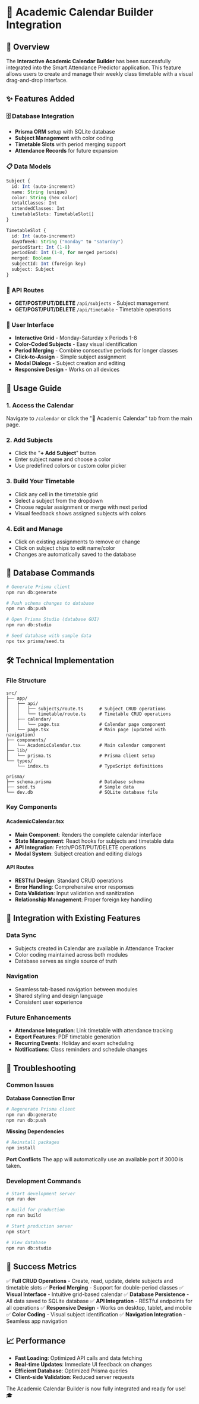 # 📅 Academic Calendar Builder Integration

## 🎯 Overview

The **Interactive Academic Calendar Builder** has been successfully integrated into the Smart Attendance Predictor application. This feature allows users to create and manage their weekly class timetable with a visual drag-and-drop interface.

## ✨ Features Added

### 🗄️ Database Integration
- **Prisma ORM** setup with SQLite database
- **Subject Management** with color coding
- **Timetable Slots** with period merging support
- **Attendance Records** for future expansion

### 📋 Data Models
```typescript
Subject {
  id: Int (auto-increment)
  name: String (unique)
  color: String (hex color)
  totalClasses: Int
  attendedClasses: Int
  timetableSlots: TimetableSlot[]
}

TimetableSlot {
  id: Int (auto-increment)
  dayOfWeek: String ("monday" to "saturday")
  periodStart: Int (1-8)
  periodEnd: Int (1-8, for merged periods)
  merged: Boolean
  subjectId: Int (foreign key)
  subject: Subject
}
```

### 🔗 API Routes
- **GET/POST/PUT/DELETE** `/api/subjects` - Subject management
- **GET/POST/PUT/DELETE** `/api/timetable` - Timetable operations

### 🎨 User Interface
- **Interactive Grid** - Monday-Saturday x Periods 1-8
- **Color-Coded Subjects** - Easy visual identification
- **Period Merging** - Combine consecutive periods for longer classes
- **Click-to-Assign** - Simple subject assignment
- **Modal Dialogs** - Subject creation and editing
- **Responsive Design** - Works on all devices

## 🚀 Usage Guide

### 1. Access the Calendar
Navigate to `/calendar` or click the "📅 Academic Calendar" tab from the main page.

### 2. Add Subjects
- Click the "**+ Add Subject**" button
- Enter subject name and choose a color
- Use predefined colors or custom color picker

### 3. Build Your Timetable
- Click any cell in the timetable grid
- Select a subject from the dropdown
- Choose regular assignment or merge with next period
- Visual feedback shows assigned subjects with colors

### 4. Edit and Manage
- Click on existing assignments to remove or change
- Click on subject chips to edit name/color
- Changes are automatically saved to the database

## 💾 Database Commands

```bash
# Generate Prisma client
npm run db:generate

# Push schema changes to database
npm run db:push

# Open Prisma Studio (database GUI)
npm run db:studio

# Seed database with sample data
npx tsx prisma/seed.ts
```

## 🛠️ Technical Implementation

### File Structure
```
src/
├── app/
│   ├── api/
│   │   ├── subjects/route.ts      # Subject CRUD operations
│   │   └── timetable/route.ts     # Timetable CRUD operations
│   ├── calendar/
│   │   └── page.tsx               # Calendar page component
│   └── page.tsx                   # Main page (updated with navigation)
├── components/
│   └── AcademicCalendar.tsx       # Main calendar component
├── lib/
│   └── prisma.ts                  # Prisma client setup
└── types/
    └── index.ts                   # TypeScript definitions

prisma/
├── schema.prisma                  # Database schema
├── seed.ts                        # Sample data
└── dev.db                         # SQLite database file
```

### Key Components

#### AcademicCalendar.tsx
- **Main Component**: Renders the complete calendar interface
- **State Management**: React hooks for subjects and timetable data
- **API Integration**: Fetch/POST/PUT/DELETE operations
- **Modal System**: Subject creation and editing dialogs

#### API Routes
- **RESTful Design**: Standard CRUD operations
- **Error Handling**: Comprehensive error responses
- **Data Validation**: Input validation and sanitization
- **Relationship Management**: Proper foreign key handling

## 🔄 Integration with Existing Features

### Data Sync
- Subjects created in Calendar are available in Attendance Tracker
- Color coding maintained across both modules
- Database serves as single source of truth

### Navigation
- Seamless tab-based navigation between modules
- Shared styling and design language
- Consistent user experience

### Future Enhancements
- **Attendance Integration**: Link timetable with attendance tracking
- **Export Features**: PDF timetable generation
- **Recurring Events**: Holiday and exam scheduling
- **Notifications**: Class reminders and schedule changes

## 🐛 Troubleshooting

### Common Issues

**Database Connection Error**
```bash
# Regenerate Prisma client
npm run db:generate
npm run db:push
```

**Missing Dependencies**
```bash
# Reinstall packages
npm install
```

**Port Conflicts**
The app will automatically use an available port if 3000 is taken.

### Development Commands
```bash
# Start development server
npm run dev

# Build for production
npm run build

# Start production server
npm start

# View database
npm run db:studio
```

## 🎉 Success Metrics

✅ **Full CRUD Operations** - Create, read, update, delete subjects and timetable slots
✅ **Period Merging** - Support for double-period classes
✅ **Visual Interface** - Intuitive grid-based calendar
✅ **Database Persistence** - All data saved to SQLite database
✅ **API Integration** - RESTful endpoints for all operations
✅ **Responsive Design** - Works on desktop, tablet, and mobile
✅ **Color Coding** - Visual subject identification
✅ **Navigation Integration** - Seamless app navigation

## 📈 Performance

- **Fast Loading**: Optimized API calls and data fetching
- **Real-time Updates**: Immediate UI feedback on changes
- **Efficient Database**: Optimized Prisma queries
- **Client-side Validation**: Reduced server requests

The Academic Calendar Builder is now fully integrated and ready for use! 🎓